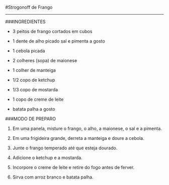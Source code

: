 #Strogonoff de Frango

----------
###INGREDIENTES

- 3 peitos de frango cortados em cubos

- 1 dente de alho picado
sal e pimenta a gosto

- 1 cebola picada

- 2 colheres (sopa) de maionese

- 1 colher de manteiga

- 1/2 copo de ketchup

- 1/3 copo de mostarda

- 1 copo de creme de leite

- batata palha a gosto

###MODO DE PREPARO
1. Em uma panela, misture o frango, o alho, a maionese, o sal e a pimenta.

2. Em uma frigideira grande, derreta a manteiga e doure a cebola.

3. Junte o frango temperado até que esteja dourado.

4. Adicione o ketchup e a mostarda.

5. Incorpore o creme de leite e retire do fogo antes de ferver.

6. Sirva com arroz branco e batata palha.

